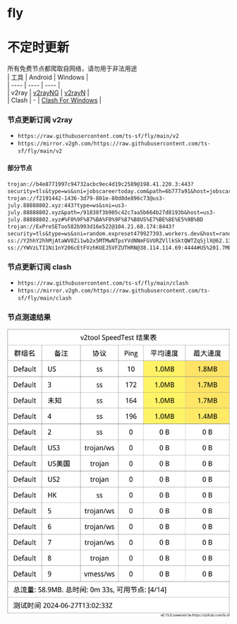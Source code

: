 # fly
# 不定时更新
所有免费节点都爬取自网络，请勿用于非法用途  
|  工具  | Android  | Windows  |  
|  ----  | ----   | ----  |  
| v2ray  | [v2rayNG](https://github.com/2dust/v2rayNG/releases) | [v2rayN](https://github.com/2dust/v2rayN/releases) |  
| Clash  | - | [Clash For Windows](https://github.com/2dust/clashN/releases) | 
  
### 节点更新订阅  v2ray
- `https://raw.githubusercontent.com/ts-sf/fly/main/v2`  
- `https://mirror.v2gh.com/https://raw.githubusercontent.com/ts-sf/fly/main/v2`  

#### 部分节点  
``` 
trojan://b4e8771997c94732acbc9ec4d19c2589@198.41.220.3:443?security=tls&type=ws&sni=jobscareertoday.com&path=6b777a91&host=jobscareertoday.com#%E6%9C%AA%E7%9F%A52
trojan://f2191442-1436-3d79-801e-80d8de896c73@us3-july.88888802.xyz:443?type=ws&sni=us3-july.88888802.xyz&path=/91838f3b905c42c7aa5b664b27d8193b&host=us3-july.88888802.xyz#%F0%9F%87%BA%F0%9F%87%B8US%E7%BE%8E%E5%9B%BD
trojan://ExPreSEToo582b993d16e522@104.21.68.174:8443?security=tls&type=ws&sni=random.expreset479927393.workers.dev&host=random.expreset479927393.workers.dev#%E6%9C%AA%E7%9F%A53
ss://Y2hhY2hhMjAtaWV0Zi1wb2x5MTMwNTpsYVdNNmFGVURZVllkSktQWTZqSjlX@62.133.63.16:33188#%E6%9C%AA%E7%9F%A54
ss://YWVzLTI1Ni1nY206cEtFVzhKUEJ5VFZUTHRN@38.114.114.69:4444#US%201.7MB%2Fs
```
### 节点更新订阅  clash
- `https://raw.githubusercontent.com/ts-sf/fly/main/clash`  
- `https://mirror.v2gh.com/https://raw.githubusercontent.com/ts-sf/fly/main/clash`  

### 节点测速结果
![image](traffic.png)
